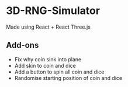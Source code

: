 # 3D-RNG-Simulator

Made using React + React Three.js

## Add-ons

- Fix why coin sink into plane
- Add skin to coin and dice
- Add a button to spin all coin and dice
- Randomise starting position of coin and dice
